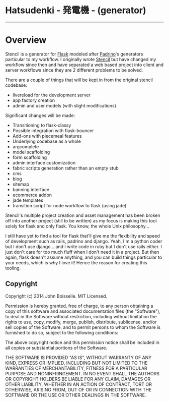 # Hatsudenki - 発電機 - (generator)

---

# Overview
Stencil is a generator for [Flask](http://flask.pocoo.org) modeled after 
[Padrino](http://padrinorb.com)'s generators particular to my workflow. I 
originally wrote [Stencil](https://bitbucket.org/prgr4m/stencil-original) 
but have changed my workflow since then and have separated a web based project 
into client and server workflows since they are 2 different problems to be 
solved.

There are a couple of things that will be kept in from the original stencil 
codebase:

- livereload for the development server
- app factory creation
- admin and user models (with slight modifications)

Significant changes will be made:

- Transitioning to flask-classy
- Possible integration with flask-bouncer
- Add-ons with piecemeal features
- Underlying codebase as a whole
- argcomplete
- model scaffolding
- form scaffolding
- admin interface customization
- fabric scripts generation rather than an empty stub
- cms
- blog
- sitemap
- banning interface
- ecommerce addon
- jade templates
- transition script for node workflow to flask (using jade)

Stencil's multiple project creation and asset management has been broken off 
into another project (still to be written) as my focus is making this tool 
solely for flask and only flask. You know, the whole Unix philosophy...

I still have yet to find a tool for flask that'll give me the flexibility and 
speed of development such as rails, padrino and django. Yeah, I'm a python 
coder but I don't use django... and I write code in ruby but I don't use rails 
either. I just don't care for too much fluff when I don't need it in a project.
But then again, flask doesn't assume anything, and you can build things 
particular to your needs, which is why I love it! Hence the reason for creating 
this tooling.

## Copyright
Copyright (c) 2014 John Boisselle. MIT Licensed.

Permission is hereby granted, free of charge, to any person obtaining a copy of
this software and associated documentation files (the "Software"), to deal in 
the Software without restriction, including without limitation the rights to 
use, copy, modify, merge, publish, distribute, sublicense, and/or sell copies 
of the Software, and to permit persons to whom the Software is furnished to do 
so, subject to the following conditions:

The above copyright notice and this permission notice shall be included in all 
copies or substantial portions of the Software.

THE SOFTWARE IS PROVIDED "AS IS", WITHOUT WARRANTY OF ANY KIND, EXPRESS OR 
IMPLIED, INCLUDING BUT NOT LIMITED TO THE WARRANTIES OF MERCHANTABILITY, 
FITNESS FOR A PARTICULAR PURPOSE AND NONINFRINGEMENT. IN NO EVENT SHALL THE 
AUTHORS OR COPYRIGHT HOLDERS BE LIABLE FOR ANY CLAIM, DAMAGES OR OTHER 
LIABILITY, WHETHER IN AN ACTION OF CONTRACT, TORT OR OTHERWISE, ARISING FROM, 
OUT OF OR IN CONNECTION WITH THE SOFTWARE OR THE USE OR OTHER DEALINGS IN THE 
SOFTWARE.
